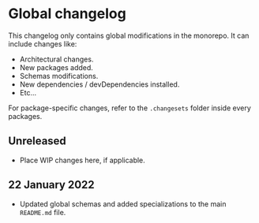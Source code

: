 # Global changelog

This changelog only contains global modifications in the monorepo.
It can include changes like:

- Architectural changes.
- New packages added.
- Schemas modifications.
- New dependencies / devDependencies installed.
- Etc...

For package-specific changes, refer to the `.changesets` folder inside every packages.

## Unreleased

- Place WIP changes here, if applicable.

## 22 January 2022

- Updated global schemas and added specializations to the main `README.md` file.
